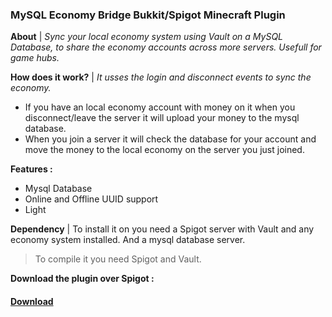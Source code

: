 ### MySQL Economy Bridge Bukkit/Spigot Minecraft Plugin

**About** | *Sync your local economy system using Vault on a MySQL Database, to share the economy accounts across more servers. Usefull for game hubs.*

**How does it work?** | *It usses the login and disconnect events to sync the economy.*
- If you have an local economy account with money on it when you disconnect/leave the server it will upload your money to the mysql database.
- When you join a server it will check the database for your account and move the money to the local economy on the server you just joined.

**Features :**
* Mysql Database
* Online and Offline UUID support
* Light

**Dependency** | To install it on you need a Spigot server with Vault and any economy system installed. And a mysql database server.

> To compile it you need Spigot and Vault.


**Download the plugin over Spigot :**
#### [Download](http://www.spigotmc.org/resources/mysql-economy-bridge.6174/)
